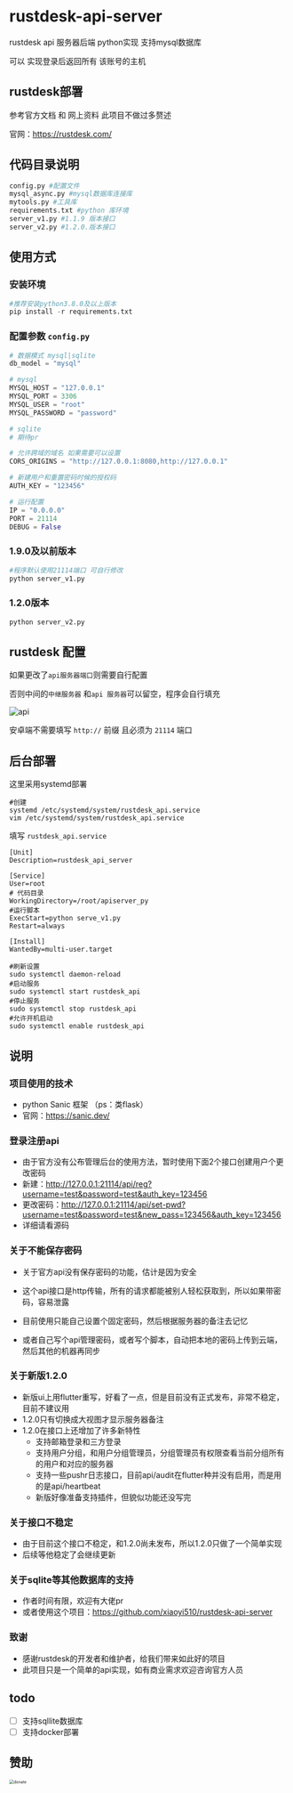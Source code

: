 # rustdesk-api-server
rustdesk api 服务器后端 python实现 支持mysql数据库

可以 实现登录后返回所有 该账号的主机

## rustdesk部署

参考官方文档 和 网上资料 此项目不做过多赘述

官网：https://rustdesk.com/

## 代码目录说明

```python
config.py #配置文件
mysql_async.py #mysql数据库连接库
mytools.py #工具库
requirements.txt #python 库环境
server_v1.py #1.1.9 版本接口
server_v2.py #1.2.0.版本接口
```

## 使用方式

### 安装环境

```python
#推荐安装python3.8.0及以上版本
pip install -r requirements.txt
```

### 配置参数 `config.py`

```python
# 数据模式 mysql|sqlite
db_model = "mysql"

# mysql
MYSQL_HOST = "127.0.0.1"
MYSQL_PORT = 3306
MYSQL_USER = "root"
MYSQL_PASSWORD = "password"

# sqlite
# 期待pr

# 允许跨域的域名 如果需要可以设置
CORS_ORIGINS = "http://127.0.0.1:8080,http://127.0.0.1"

# 新建用户和重置密码时候的授权码
AUTH_KEY = "123456"

# 运行配置
IP = "0.0.0.0"
PORT = 21114
DEBUG = False
```

### 1.9.0及以前版本

```python
#程序默认使用21114端口 可自行修改
python server_v1.py
```

### 1.2.0版本

```python
python server_v2.py
```

## rustdesk 配置

如果更改了`api服务器端口`则需要自行配置

否则中间的`中继服务器` 和`api 服务器`可以留空，程序会自行填充

![api](https://mss.gmyxds.fun/img/rustdesk_api_1.png)

安卓端不需要填写 `http://` 前缀 且必须为 `21114` 端口

## 后台部署

这里采用systemd部署

```shell
#创建
systemd /etc/systemd/system/rustdesk_api.service
vim /etc/systemd/system/rustdesk_api.service
```

填写 `rustdesk_api.service`

```shell
[Unit]
Description=rustdesk_api_server

[Service]
User=root
# 代码目录
WorkingDirectory=/root/apiserver_py
#运行脚本
ExecStart=python serve_v1.py
Restart=always

[Install]
WantedBy=multi-user.target
```

```shell
#刷新设置
sudo systemctl daemon-reload
#启动服务
sudo systemctl start rustdesk_api
#停止服务
sudo systemctl stop rustdesk_api
#允许开机启动
sudo systemctl enable rustdesk_api
```

## 说明

### 项目使用的技术

- python Sanic 框架 （ps：类flask）
- 官网：https://sanic.dev/

### 登录注册api

- 由于官方没有公布管理后台的使用方法，暂时使用下面2个接口创建用户个更改密码
- 新建：http://127.0.0.1:21114/api/reg?username=test&password=test&auth_key=123456
- 更改密码：http://127.0.0.1:21114/api/set-pwd?username=test&password=test&new_pass=123456&auth_key=123456
- 详细请看源码

### 关于不能保存密码

- 关于官方api没有保存密码的功能，估计是因为安全
- 这个api接口是http传输，所有的请求都能被别人轻松获取到，所以如果带密码，容易泄露

- 目前使用只能自己设置个固定密码，然后根据服务器的备注去记忆

- 或者自己写个api管理密码，或者写个脚本，自动把本地的密码上传到云端，然后其他的机器再同步

### 关于新版1.2.0

- 新版ui上用flutter重写，好看了一点，但是目前没有正式发布，非常不稳定，目前不建议用
- 1.2.0只有切换成大视图才显示服务器备注
- 1.2.0在接口上还增加了许多新特性
  - 支持邮箱登录和三方登录
  - 支持用户分组，和用户分组管理员，分组管理员有权限查看当前分组所有的用户和对应的服务器
  - 支持一些pushr日志接口，目前api/audit在flutter种并没有启用，而是用的是api/heartbeat
  - 新版好像准备支持插件，但貌似功能还没写完

### 关于接口不稳定

- 由于目前这个接口不稳定，和1.2.0尚未发布，所以1.2.0只做了一个简单实现
- 后续等他稳定了会继续更新

### 关于sqlite等其他数据库的支持

-  作者时间有限，欢迎有大佬pr
- 或者使用这个项目：https://github.com/xiaoyi510/rustdesk-api-server

### 致谢

- 感谢rustdesk的开发者和维护者，给我们带来如此好的项目
- 此项目只是一个简单的api实现，如有商业需求欢迎咨询官方人员

## todo

- [ ] 支持sqllite数据库
- [ ] 支持docker部署

## 赞助

<img src="https://mss.gmyxds.fun/img/donate.png" alt="donate" style="zoom: 50%;" />
